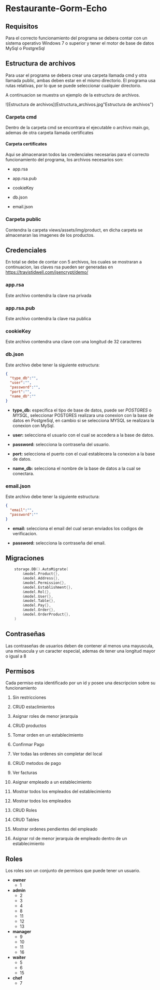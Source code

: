 # Restaurante-Gorm-Echo

## Requisitos

Para el correcto funcionamiento del programa se debera contar con un sistema operativo Windows 7 o superior y tener el motor de base de datos MySql o PostgreSql

## Estructura de archivos

Para usar el programa se debera crear una carpeta llamada cmd y otra llamada public, ambas deben estar en el mismo directorio. El programa usa rutas relativas, por lo que se puede seleccionar cualquier directorio.

A continuacion se muestra un ejemplo de la estructura de archivos.

![Estructura de archivos](Estructura_archivos.jpg"Estructura de archivos")

### Carpeta cmd

Dentro de la carpeta cmd se encontrara el ejecutable o archivo main.go, ademas de otra carpeta llamada certificates

#### Carpeta certificates

Aqui se almacenaran todos las credenciales necesarias para el correcto funcionamiento del programa, los archivos necesarios son:

- app.rsa

- app.rsa.pub

- cookieKey

- db.json

- email.json

### Carpeta public

Contendra la carpeta views/assets/img/product,  en dicha carpeta se almacenaran las imagenes de los productos.

## Credenciales

En total se debe de contar con 5 archivos, los cuales se mostraran a continuacion, las claves rsa pueden ser generadas en <https://travistidwell.com/jsencrypt/demo/>

### app.rsa

Este archivo contendra la clave rsa privada

### app.rsa.pub

Este archivo contendra la clave rsa publica

### cookieKey

Este archivo contendra una clave con una longitud de 32 caracteres

### db.json

Este archivo debe tener la siguiente estructura:

```json
{
  "type_db":"",
  "user":"",
  "password":"",
  "port":"",
  "name_db":""
}
```

- **type_db:** especifica el tipo de base de datos, puede ser *POSTGRES* o *MYSQL*, seleccionar POSTGRES realizara una conexion con la base de datos en PostgreSql, en cambio si se selecciona MYSQL se realizara la conexion con MySql.

- **user:** selecciona el usuario con el cual se accedera a la base de datos.

- **password:** selecciona la contraseña del usuario.

- **port:** selecciona el puerto con el cual establecera la conexion a la base de datos.

- **name_db:** selecciona el nombre de la base de datos a la cual se conectara.

### email.json

Este archivo debe tener la siguiente estructura:

```json
{
  "email":"",
  "password":""
}
```

- **email:** selecciona el email del cual seran enviados los codigos de verificacion.

- **password:** selecciona la contraseña del email.

## Migraciones

```go
    storage.DB().AutoMigrate(
		&model.Product{},
		&model.Address{},
		&model.Permission{},
		&model.Establishment{},
		&model.Rol{},
		&model.User{},
		&model.Table{},
		&model.Pay{},
		&model.Order{},
		&model.OrderProduct{},
	)
```

## Contraseñas

Las contraseñas de usuarios deben de contener al menos una mayuscula, una minuscula y un caracter especial, ademas de tener una longitud mayor o igual a 8

## Permisos

Cada permiso esta identificado por un id y posee una descripcion sobre su funcionamiento

1. Sin restricciones

2. CRUD estaclimientos

3. Asignar roles de menor jerarquia

4. CRUD productos

5. Tomar orden en un establecimiento

6. Confirmar Pago

7. Ver todas las ordenes sin completar del local

8. CRUD metodos de pago

9. Ver facturas

10. Asignar empleado a un establecimiento

11. Mostrar todos los empleados del establecimiento

12. Mostrar todos los empleados

13. CRUD Roles

14. CRUD Tables

15. Mostrar ordenes pendientes del empleado

16. Asignar rol de menor jerarquia de empleado dentro de un establecimiento

## Roles

Los roles son un conjunto de permisos que puede tener un usuario.

- **owner**
  - 1
- **admin**
  - 2
  - 3
  - 4
  - 8
  - 11
  - 12
  - 13
- **manager**
  - 9
  - 10
  - 11
  - 16
- **waiter**
  - 5
  - 6
  - 15
- **chef**
  - 7
